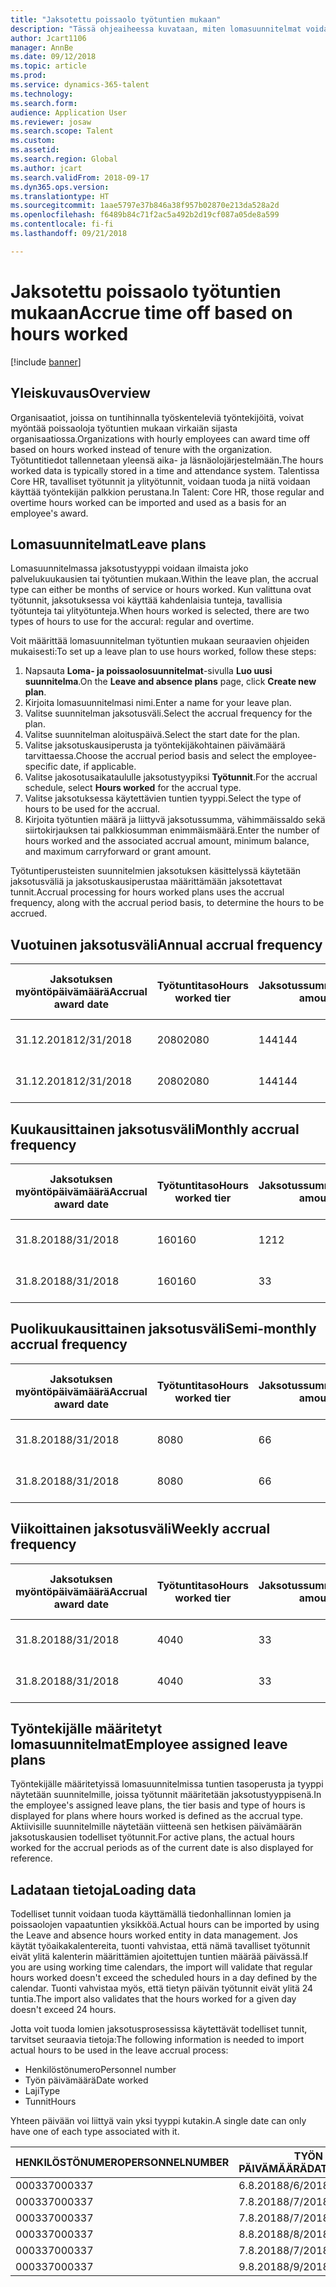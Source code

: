 ```yaml
---
title: "Jaksotettu poissaolo työtuntien mukaan"
description: "Tässä ohjeaiheessa kuvataan, miten lomasuunnitelmat voidaan määrittää jaksotettuun poissaoloon työtuntien mukaan."
author: Jcart1106
manager: AnnBe
ms.date: 09/12/2018
ms.topic: article
ms.prod: 
ms.service: dynamics-365-talent
ms.technology: 
ms.search.form: 
audience: Application User
ms.reviewer: josaw
ms.search.scope: Talent
ms.custom: 
ms.assetid: 
ms.search.region: Global
ms.author: jcart
ms.search.validFrom: 2018-09-17
ms.dyn365.ops.version: 
ms.translationtype: HT
ms.sourcegitcommit: 1aae5797e37b846a38f957b02870e213da528a2d
ms.openlocfilehash: f6489b84c71f2ac5a492b2d19cf087a05de8a599
ms.contentlocale: fi-fi
ms.lasthandoff: 09/21/2018

---
```


# <a name="accrue-time-off-based-on-hours-worked"></a><span data-ttu-id="22242-103">Jaksotettu poissaolo työtuntien mukaan</span><span class="sxs-lookup"><span data-stu-id="22242-103">Accrue time off based on hours worked</span></span>

[!include [banner](includes/banner.md)]


## <a name="overview"></a><span data-ttu-id="22242-104">Yleiskuvaus</span><span class="sxs-lookup"><span data-stu-id="22242-104">Overview</span></span>

<span data-ttu-id="22242-105">Organisaatiot, joissa on tuntihinnalla työskenteleviä työntekijöitä, voivat myöntää poissaoloja työtuntien mukaan virkaiän sijasta organisaatiossa.</span><span class="sxs-lookup"><span data-stu-id="22242-105">Organizations with hourly employees can award time off based on hours worked instead of tenure with the organization.</span></span> <span data-ttu-id="22242-106">Työtuntitiedot tallennetaan yleensä aika- ja läsnäolojärjestelmään.</span><span class="sxs-lookup"><span data-stu-id="22242-106">The hours worked data is typically stored in a time and attendance system.</span></span> <span data-ttu-id="22242-107">Talentissa Core HR, tavalliset työtunnit ja ylityötunnit, voidaan tuoda ja niitä voidaan käyttää työntekijän palkkion perustana.</span><span class="sxs-lookup"><span data-stu-id="22242-107">In Talent: Core HR, those regular and overtime hours worked can be imported and used as a basis for an employee's award.</span></span>

## <a name="leave-plans"></a><span data-ttu-id="22242-108">Lomasuunnitelmat</span><span class="sxs-lookup"><span data-stu-id="22242-108">Leave plans</span></span>

<span data-ttu-id="22242-109">Lomasuunnitelmassa jaksotustyyppi voidaan ilmaista joko palvelukuukausien tai työtuntien mukaan.</span><span class="sxs-lookup"><span data-stu-id="22242-109">Within the leave plan, the accrual type can either be months of service or hours worked.</span></span> <span data-ttu-id="22242-110">Kun valittuna ovat työtunnit, jaksotuksessa voi käyttää kahdenlaisia tunteja, tavallisia työtunteja tai ylityötunteja.</span><span class="sxs-lookup"><span data-stu-id="22242-110">When hours worked is selected, there are two types of hours to use for the accural: regular and overtime.</span></span>

<span data-ttu-id="22242-111">Voit määrittää lomasuunnitelman työtuntien mukaan seuraavien ohjeiden mukaisesti:</span><span class="sxs-lookup"><span data-stu-id="22242-111">To set up a leave plan to use hours worked, follow these steps:</span></span>

1. <span data-ttu-id="22242-112">Napsauta **Loma- ja poissaolosuunnitelmat**-sivulla **Luo uusi suunnitelma**.</span><span class="sxs-lookup"><span data-stu-id="22242-112">On the **Leave and absence plans** page, click **Create new plan**.</span></span>
2. <span data-ttu-id="22242-113">Kirjoita lomasuunnitelmasi nimi.</span><span class="sxs-lookup"><span data-stu-id="22242-113">Enter a name for your leave plan.</span></span>
3. <span data-ttu-id="22242-114">Valitse suunnitelman jaksotusväli.</span><span class="sxs-lookup"><span data-stu-id="22242-114">Select the accrual frequency for the plan.</span></span>
5. <span data-ttu-id="22242-115">Valitse suunnitelman aloituspäivä.</span><span class="sxs-lookup"><span data-stu-id="22242-115">Select the start date for the plan.</span></span>
6. <span data-ttu-id="22242-116">Valitse jaksotuskausiperusta ja työntekijäkohtainen päivämäärä tarvittaessa.</span><span class="sxs-lookup"><span data-stu-id="22242-116">Choose the accrual period basis and select the employee-specific date, if applicable.</span></span>
7. <span data-ttu-id="22242-117">Valitse jakosotusaikataululle jaksotustyypiksi **Työtunnit**.</span><span class="sxs-lookup"><span data-stu-id="22242-117">For the accrual schedule, select **Hours worked** for the accrual type.</span></span>
8. <span data-ttu-id="22242-118">Valitse jaksotuksessa käytettävien tuntien tyyppi.</span><span class="sxs-lookup"><span data-stu-id="22242-118">Select the type of hours to be used for the accrual.</span></span>
9. <span data-ttu-id="22242-119">Kirjoita työtuntien määrä ja liittyvä jaksotussumma, vähimmäissaldo sekä siirtokirjauksen tai palkkiosumman enimmäismäärä.</span><span class="sxs-lookup"><span data-stu-id="22242-119">Enter the number of hours worked and the associated accrual amount, minimum balance, and maximum carryforward or grant amount.</span></span>

<span data-ttu-id="22242-120">Työtuntiperusteisten suunnitelmien jaksotuksen käsittelyssä käytetään jaksotusväliä ja jaksotuskausiperustaa määrittämään jaksotettavat tunnit.</span><span class="sxs-lookup"><span data-stu-id="22242-120">Accrual processing for hours worked plans uses the accrual frequency, along with the accrual period basis, to determine the hours to be accrued.</span></span>

## <a name="annual-accrual-frequency"></a><span data-ttu-id="22242-121">Vuotuinen jaksotusväli</span><span class="sxs-lookup"><span data-stu-id="22242-121">Annual accrual frequency</span></span>

| <span data-ttu-id="22242-122">Jaksotuksen myöntöpäivämäärä</span><span class="sxs-lookup"><span data-stu-id="22242-122">Accrual award date</span></span>    | <span data-ttu-id="22242-123">Työtuntitaso</span><span class="sxs-lookup"><span data-stu-id="22242-123">Hours worked tier</span></span>    | <span data-ttu-id="22242-124">Jaksotussumma</span><span class="sxs-lookup"><span data-stu-id="22242-124">Accrual amount</span></span>        | <span data-ttu-id="22242-125">Työtuntien päivämäärät</span><span class="sxs-lookup"><span data-stu-id="22242-125">Hours worked dates</span></span>   | <span data-ttu-id="22242-126">Todelliset työtunnit</span><span class="sxs-lookup"><span data-stu-id="22242-126">Hours worked actuals</span></span>| <span data-ttu-id="22242-127">Palkkio</span><span class="sxs-lookup"><span data-stu-id="22242-127">Award</span></span>               |
| --------------------- | -------------------- | --------------------- | -------------------- |-------------------- |-------------------- |
| <span data-ttu-id="22242-128">31.12.2018</span><span class="sxs-lookup"><span data-stu-id="22242-128">12/31/2018</span></span>            | <span data-ttu-id="22242-129">2080</span><span class="sxs-lookup"><span data-stu-id="22242-129">2080</span></span>                 | <span data-ttu-id="22242-130">144</span><span class="sxs-lookup"><span data-stu-id="22242-130">144</span></span>                   | <span data-ttu-id="22242-131">1.1.2018–31.12.2018</span><span class="sxs-lookup"><span data-stu-id="22242-131">1/1/2018-12/31/2018</span></span>  | <span data-ttu-id="22242-132">2085</span><span class="sxs-lookup"><span data-stu-id="22242-132">2085</span></span>                | <span data-ttu-id="22242-133">144</span><span class="sxs-lookup"><span data-stu-id="22242-133">144</span></span>                 |        
| <span data-ttu-id="22242-134">31.12.2018</span><span class="sxs-lookup"><span data-stu-id="22242-134">12/31/2018</span></span>            | <span data-ttu-id="22242-135">2080</span><span class="sxs-lookup"><span data-stu-id="22242-135">2080</span></span>                 | <span data-ttu-id="22242-136">144</span><span class="sxs-lookup"><span data-stu-id="22242-136">144</span></span>                   | <span data-ttu-id="22242-137">1.1.2018–31.12.2018</span><span class="sxs-lookup"><span data-stu-id="22242-137">1/1/2018-12/31/2018</span></span>  | <span data-ttu-id="22242-138">2 000</span><span class="sxs-lookup"><span data-stu-id="22242-138">2000</span></span>                | <span data-ttu-id="22242-139">0</span><span class="sxs-lookup"><span data-stu-id="22242-139">0</span></span>                 |


## <a name="monthly-accrual-frequency"></a><span data-ttu-id="22242-140">Kuukausittainen jaksotusväli</span><span class="sxs-lookup"><span data-stu-id="22242-140">Monthly accrual frequency</span></span>

| <span data-ttu-id="22242-141">Jaksotuksen myöntöpäivämäärä</span><span class="sxs-lookup"><span data-stu-id="22242-141">Accrual award date</span></span>    | <span data-ttu-id="22242-142">Työtuntitaso</span><span class="sxs-lookup"><span data-stu-id="22242-142">Hours worked tier</span></span>    | <span data-ttu-id="22242-143">Jaksotussumma</span><span class="sxs-lookup"><span data-stu-id="22242-143">Accrual amount</span></span>        | <span data-ttu-id="22242-144">Työtuntien päivämäärät</span><span class="sxs-lookup"><span data-stu-id="22242-144">Hours worked dates</span></span>   | <span data-ttu-id="22242-145">Todelliset työtunnit</span><span class="sxs-lookup"><span data-stu-id="22242-145">Hours worked actuals</span></span>| <span data-ttu-id="22242-146">Palkkio</span><span class="sxs-lookup"><span data-stu-id="22242-146">Award</span></span>               |
| --------------------- | -------------------- | --------------------- | -------------------- |-------------------- |-------------------- |
| <span data-ttu-id="22242-147">31.8.2018</span><span class="sxs-lookup"><span data-stu-id="22242-147">8/31/2018</span></span>             | <span data-ttu-id="22242-148">160</span><span class="sxs-lookup"><span data-stu-id="22242-148">160</span></span>                  | <span data-ttu-id="22242-149">12</span><span class="sxs-lookup"><span data-stu-id="22242-149">12</span></span>                    | <span data-ttu-id="22242-150">1.8.2018–31.8.2018</span><span class="sxs-lookup"><span data-stu-id="22242-150">8/1/2018-8/31/2018</span></span>   | <span data-ttu-id="22242-151">184</span><span class="sxs-lookup"><span data-stu-id="22242-151">184</span></span>                 | <span data-ttu-id="22242-152">12</span><span class="sxs-lookup"><span data-stu-id="22242-152">12</span></span>                  |        
| <span data-ttu-id="22242-153">31.8.2018</span><span class="sxs-lookup"><span data-stu-id="22242-153">8/31/2018</span></span>             | <span data-ttu-id="22242-154">160</span><span class="sxs-lookup"><span data-stu-id="22242-154">160</span></span>                  | <span data-ttu-id="22242-155">3</span><span class="sxs-lookup"><span data-stu-id="22242-155">3</span></span>                     | <span data-ttu-id="22242-156">1.8.2018–31.8.2018</span><span class="sxs-lookup"><span data-stu-id="22242-156">8/1/2018-8/31/2018</span></span>   | <span data-ttu-id="22242-157">184</span><span class="sxs-lookup"><span data-stu-id="22242-157">184</span></span>                 | <span data-ttu-id="22242-158">3</span><span class="sxs-lookup"><span data-stu-id="22242-158">3</span></span>                   |

## <a name="semi-monthly-accrual-frequency"></a><span data-ttu-id="22242-159">Puolikuukausittainen jaksotusväli</span><span class="sxs-lookup"><span data-stu-id="22242-159">Semi-monthly accrual frequency</span></span>

| <span data-ttu-id="22242-160">Jaksotuksen myöntöpäivämäärä</span><span class="sxs-lookup"><span data-stu-id="22242-160">Accrual award date</span></span>    | <span data-ttu-id="22242-161">Työtuntitaso</span><span class="sxs-lookup"><span data-stu-id="22242-161">Hours worked tier</span></span>    | <span data-ttu-id="22242-162">Jaksotussumma</span><span class="sxs-lookup"><span data-stu-id="22242-162">Accrual amount</span></span>        | <span data-ttu-id="22242-163">Työtuntien päivämäärät</span><span class="sxs-lookup"><span data-stu-id="22242-163">Hours worked dates</span></span>   | <span data-ttu-id="22242-164">Todelliset työtunnit</span><span class="sxs-lookup"><span data-stu-id="22242-164">Hours worked actuals</span></span>| <span data-ttu-id="22242-165">Palkkio</span><span class="sxs-lookup"><span data-stu-id="22242-165">Award</span></span>               |
| --------------------- | -------------------- | --------------------- | -------------------- |-------------------- |-------------------- |
| <span data-ttu-id="22242-166">31.8.2018</span><span class="sxs-lookup"><span data-stu-id="22242-166">8/31/2018</span></span>             | <span data-ttu-id="22242-167">80</span><span class="sxs-lookup"><span data-stu-id="22242-167">80</span></span>                   | <span data-ttu-id="22242-168">6</span><span class="sxs-lookup"><span data-stu-id="22242-168">6</span></span>                     | <span data-ttu-id="22242-169">16.8.2018–31.8.2018</span><span class="sxs-lookup"><span data-stu-id="22242-169">8/16/2018-8/31/2018</span></span>  | <span data-ttu-id="22242-170">81</span><span class="sxs-lookup"><span data-stu-id="22242-170">81</span></span>                  | <span data-ttu-id="22242-171">6</span><span class="sxs-lookup"><span data-stu-id="22242-171">6</span></span>                  |        
| <span data-ttu-id="22242-172">31.8.2018</span><span class="sxs-lookup"><span data-stu-id="22242-172">8/31/2018</span></span>             | <span data-ttu-id="22242-173">80</span><span class="sxs-lookup"><span data-stu-id="22242-173">80</span></span>                   | <span data-ttu-id="22242-174">6</span><span class="sxs-lookup"><span data-stu-id="22242-174">6</span></span>                     | <span data-ttu-id="22242-175">16.8.2018–31.8.2018</span><span class="sxs-lookup"><span data-stu-id="22242-175">8/16/2018-8/31/2018</span></span>  | <span data-ttu-id="22242-176">75</span><span class="sxs-lookup"><span data-stu-id="22242-176">75</span></span>                  | <span data-ttu-id="22242-177">0</span><span class="sxs-lookup"><span data-stu-id="22242-177">0</span></span>                   |

## <a name="weekly-accrual-frequency"></a><span data-ttu-id="22242-178">Viikoittainen jaksotusväli</span><span class="sxs-lookup"><span data-stu-id="22242-178">Weekly accrual frequency</span></span>

| <span data-ttu-id="22242-179">Jaksotuksen myöntöpäivämäärä</span><span class="sxs-lookup"><span data-stu-id="22242-179">Accrual award date</span></span>    | <span data-ttu-id="22242-180">Työtuntitaso</span><span class="sxs-lookup"><span data-stu-id="22242-180">Hours worked tier</span></span>    | <span data-ttu-id="22242-181">Jaksotussumma</span><span class="sxs-lookup"><span data-stu-id="22242-181">Accrual amount</span></span>        | <span data-ttu-id="22242-182">Työtuntien päivämäärät</span><span class="sxs-lookup"><span data-stu-id="22242-182">Hours worked dates</span></span>   | <span data-ttu-id="22242-183">Todelliset työtunnit</span><span class="sxs-lookup"><span data-stu-id="22242-183">Hours worked actuals</span></span>| <span data-ttu-id="22242-184">Palkkio</span><span class="sxs-lookup"><span data-stu-id="22242-184">Award</span></span>               |
| --------------------- | -------------------- | --------------------- | -------------------- |-------------------- |-------------------- |
| <span data-ttu-id="22242-185">31.8.2018</span><span class="sxs-lookup"><span data-stu-id="22242-185">8/31/2018</span></span>             | <span data-ttu-id="22242-186">40</span><span class="sxs-lookup"><span data-stu-id="22242-186">40</span></span>                   | <span data-ttu-id="22242-187">3</span><span class="sxs-lookup"><span data-stu-id="22242-187">3</span></span>                     | <span data-ttu-id="22242-188">27.8.2018–31.8.2018</span><span class="sxs-lookup"><span data-stu-id="22242-188">8/27/2018-8/31/2018</span></span>  | <span data-ttu-id="22242-189">42</span><span class="sxs-lookup"><span data-stu-id="22242-189">42</span></span>                  | <span data-ttu-id="22242-190">3</span><span class="sxs-lookup"><span data-stu-id="22242-190">3</span></span>                  |        
| <span data-ttu-id="22242-191">31.8.2018</span><span class="sxs-lookup"><span data-stu-id="22242-191">8/31/2018</span></span>             | <span data-ttu-id="22242-192">40</span><span class="sxs-lookup"><span data-stu-id="22242-192">40</span></span>                   | <span data-ttu-id="22242-193">3</span><span class="sxs-lookup"><span data-stu-id="22242-193">3</span></span>                     | <span data-ttu-id="22242-194">27.8.2018–31.8.2018</span><span class="sxs-lookup"><span data-stu-id="22242-194">8/27/2018-8/31/2018</span></span>  | <span data-ttu-id="22242-195">35</span><span class="sxs-lookup"><span data-stu-id="22242-195">35</span></span>                  | <span data-ttu-id="22242-196">0</span><span class="sxs-lookup"><span data-stu-id="22242-196">0</span></span>                   |

## <a name="employee-assigned-leave-plans"></a><span data-ttu-id="22242-197">Työntekijälle määritetyt lomasuunnitelmat</span><span class="sxs-lookup"><span data-stu-id="22242-197">Employee assigned leave plans</span></span>

<span data-ttu-id="22242-198">Työntekijälle määritetyissä lomasuunnitelmissa tuntien tasoperusta ja tyyppi näytetään suunnitelmille, joissa työtunnit määritetään jaksotustyyppisenä.</span><span class="sxs-lookup"><span data-stu-id="22242-198">In the employee's assigned leave plans, the tier basis and type of hours is displayed for plans where hours worked is defined as the accrual type.</span></span> <span data-ttu-id="22242-199">Aktiivisille suunnitelmille näytetään viitteenä sen hetkisen päivämäärän jaksotuskausien todelliset työtunnit.</span><span class="sxs-lookup"><span data-stu-id="22242-199">For active plans, the actual hours worked for the accrual periods as of the current date is also displayed for reference.</span></span> 

## <a name="loading-data"></a><span data-ttu-id="22242-200">Ladataan tietoja</span><span class="sxs-lookup"><span data-stu-id="22242-200">Loading data</span></span>

<span data-ttu-id="22242-201">Todelliset tunnit voidaan tuoda käyttämällä tiedonhallinnan lomien ja poissaolojen vapaatuntien yksikköä.</span><span class="sxs-lookup"><span data-stu-id="22242-201">Actual hours can be imported by using the Leave and absence hours worked entity in data management.</span></span> <span data-ttu-id="22242-202">Jos käytät työaikakalentereita, tuonti vahvistaa, että nämä tavalliset työtunnit eivät ylitä kalenterin määrittämien ajoitettujen tuntien määrää päivässä.</span><span class="sxs-lookup"><span data-stu-id="22242-202">If you are using working time calendars, the import will validate that regular hours worked doesn't exceed the scheduled hours in a day defined by the calendar.</span></span> <span data-ttu-id="22242-203">Tuonti vahvistaa myös, että tietyn päivän työtunnit eivät ylitä 24 tuntia.</span><span class="sxs-lookup"><span data-stu-id="22242-203">The import also validates that the hours worked for a given day doesn't exceed 24 hours.</span></span> 

<span data-ttu-id="22242-204">Jotta voit tuoda lomien jaksotusprosessissa käytettävät todelliset tunnit, tarvitset seuraavia tietoja:</span><span class="sxs-lookup"><span data-stu-id="22242-204">The following information is needed to import actual hours to be used in the leave accrual process:</span></span>

+ <span data-ttu-id="22242-205">Henkilöstönumero</span><span class="sxs-lookup"><span data-stu-id="22242-205">Personnel number</span></span> 
+ <span data-ttu-id="22242-206">Työn päivämäärä</span><span class="sxs-lookup"><span data-stu-id="22242-206">Date worked</span></span>
+ <span data-ttu-id="22242-207">Laji</span><span class="sxs-lookup"><span data-stu-id="22242-207">Type</span></span>
+ <span data-ttu-id="22242-208">Tunnit</span><span class="sxs-lookup"><span data-stu-id="22242-208">Hours</span></span>

<span data-ttu-id="22242-209">Yhteen päivään voi liittyä vain yksi tyyppi kutakin.</span><span class="sxs-lookup"><span data-stu-id="22242-209">A single date can only have one of each type associated with it.</span></span>

| <span data-ttu-id="22242-210">HENKILÖSTÖNUMERO</span><span class="sxs-lookup"><span data-stu-id="22242-210">PERSONNELNUMBER</span></span>       | <span data-ttu-id="22242-211">TYÖN PÄIVÄMÄÄRÄ</span><span class="sxs-lookup"><span data-stu-id="22242-211">DATEWORKED</span></span>           | <span data-ttu-id="22242-212">TYYPPI</span><span class="sxs-lookup"><span data-stu-id="22242-212">TYPE</span></span>                  | <span data-ttu-id="22242-213">TUNNIT</span><span class="sxs-lookup"><span data-stu-id="22242-213">HOURS</span></span>                |
| --------------------- | -------------------- | --------------------- | -------------------- |
| <span data-ttu-id="22242-214">000337</span><span class="sxs-lookup"><span data-stu-id="22242-214">000337</span></span>                | <span data-ttu-id="22242-215">6.8.2018</span><span class="sxs-lookup"><span data-stu-id="22242-215">8/6/2018</span></span>             | <span data-ttu-id="22242-216">Säännöllinen</span><span class="sxs-lookup"><span data-stu-id="22242-216">Regular</span></span>               | <span data-ttu-id="22242-217">8</span><span class="sxs-lookup"><span data-stu-id="22242-217">8</span></span>                    |       
| <span data-ttu-id="22242-218">000337</span><span class="sxs-lookup"><span data-stu-id="22242-218">000337</span></span>                | <span data-ttu-id="22242-219">7.8.2018</span><span class="sxs-lookup"><span data-stu-id="22242-219">8/7/2018</span></span>             | <span data-ttu-id="22242-220">Säännöllinen</span><span class="sxs-lookup"><span data-stu-id="22242-220">Regular</span></span>               | <span data-ttu-id="22242-221">8</span><span class="sxs-lookup"><span data-stu-id="22242-221">8</span></span>                    |
| <span data-ttu-id="22242-222">000337</span><span class="sxs-lookup"><span data-stu-id="22242-222">000337</span></span>                | <span data-ttu-id="22242-223">7.8.2018</span><span class="sxs-lookup"><span data-stu-id="22242-223">8/7/2018</span></span>             | <span data-ttu-id="22242-224">Ylityö</span><span class="sxs-lookup"><span data-stu-id="22242-224">Overtime</span></span>              | <span data-ttu-id="22242-225">3</span><span class="sxs-lookup"><span data-stu-id="22242-225">3</span></span>                    |
| <span data-ttu-id="22242-226">000337</span><span class="sxs-lookup"><span data-stu-id="22242-226">000337</span></span>                | <span data-ttu-id="22242-227">8.8.2018</span><span class="sxs-lookup"><span data-stu-id="22242-227">8/8/2018</span></span>             | <span data-ttu-id="22242-228">Säännöllinen</span><span class="sxs-lookup"><span data-stu-id="22242-228">Regular</span></span>               | <span data-ttu-id="22242-229">8</span><span class="sxs-lookup"><span data-stu-id="22242-229">8</span></span>                    |
| <span data-ttu-id="22242-230">000337</span><span class="sxs-lookup"><span data-stu-id="22242-230">000337</span></span>                | <span data-ttu-id="22242-231">7.8.2018</span><span class="sxs-lookup"><span data-stu-id="22242-231">8/7/2018</span></span>             | <span data-ttu-id="22242-232">Säännöllinen</span><span class="sxs-lookup"><span data-stu-id="22242-232">Regular</span></span>               | <span data-ttu-id="22242-233">8</span><span class="sxs-lookup"><span data-stu-id="22242-233">8</span></span>                    |
| <span data-ttu-id="22242-234">000337</span><span class="sxs-lookup"><span data-stu-id="22242-234">000337</span></span>                | <span data-ttu-id="22242-235">9.8.2018</span><span class="sxs-lookup"><span data-stu-id="22242-235">8/9/2018</span></span>             | <span data-ttu-id="22242-236">Säännöllinen</span><span class="sxs-lookup"><span data-stu-id="22242-236">Regular</span></span>               | <span data-ttu-id="22242-237">8</span><span class="sxs-lookup"><span data-stu-id="22242-237">8</span></span>                    |

